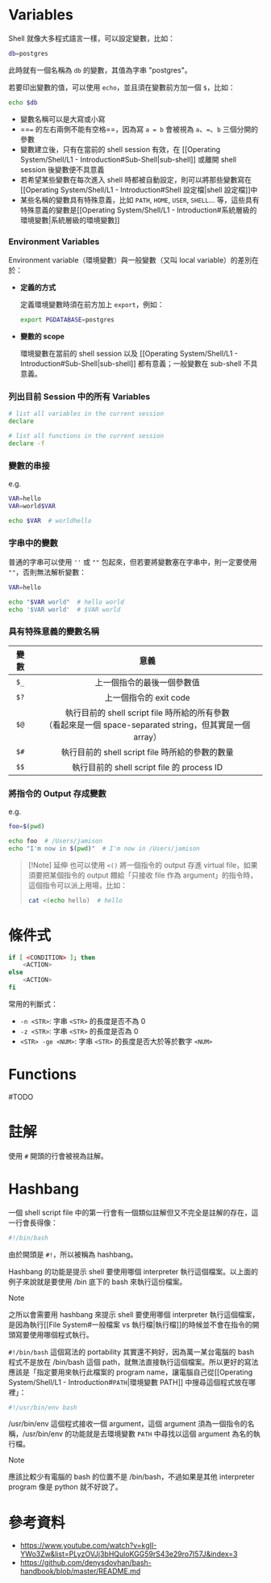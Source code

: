 # Variables

Shell 就像大多程式語言一樣，可以設定變數，比如：

```bash
db=postgres
```

此時就有一個名稱為 `db` 的變數，其值為字串 "postgres"。

若要印出變數的值，可以使用 `echo`，並且須在變數前方加一個 `$`，比如：

```bash
echo $db
```

- 變數名稱可以是大寫或小寫
- ==`=` 的左右兩側不能有空格==，因為寫 `a = b` 會被視為 `a`、`=`、`b` 三個分開的參數
- 變數建立後，只有在當前的 shell session 有效，在 [[Operating System/Shell/L1 - Introduction#Sub-Shell|sub-shell]] 或離開 shell session 後變數便不具意義
- 若希望某些變數在每次進入 shell 時都被自動設定，則可以將那些變數寫在 [[Operating System/Shell/L1 - Introduction#Shell 設定檔|shell 設定檔]]中
- 某些名稱的變數具有特殊意義，比如 `PATH`, `HOME`, `USER`, `SHELL`… 等，這些具有特殊意義的變數是[[Operating System/Shell/L1 - Introduction#系統層級的環境變數|系統層級的環境變數]]

### Environment Variables

Environment variable（環境變數）與一般變數（又叫 local variable）的差別在於：

- **定義的方式**

    定義環境變數時須在前方加上 `export`，例如：

    ```bash
    export PGDATABASE=postgres
    ```

- **變數的 scope**

    環境變數在當前的 shell session 以及 [[Operating System/Shell/L1 - Introduction#Sub-Shell|sub-shell]] 都有意義；一般變數在 sub-shell 不具意義。

### 列出目前 Session 中的所有 Variables

```bash
# list all variables in the current session
declare

# list all functions in the current session
declare -f
```

### 變數的串接

e.g.

```bash
VAR=hello
VAR=world$VAR

echo $VAR  # worldhello
```

### 字串中的變數

普通的字串可以使用 `''` 或 `""` 包起來，但若要將變數塞在字串中，則一定要使用 `""`，否則無法解析變數：

```bash
VAR=hello

echo "$VAR world"  # hello world
echo '$VAR world'  # $VAR world
```

### 具有特殊意義的變數名稱

|變數|意義|
|:-:|:-:|
|`$_`|上一個指令的最後一個參數值|
|`$?`|上一個指令的 exit code|
|`$@`|執行目前的 shell script file 時所給的所有參數<br/>（看起來是一個 space-separated string，但其實是一個 array）|
|`$#`|執行目前的 shell script file 時所給的參數的數量|
|`$$`|執行目前的 shell script file 的 process ID|

### 將指令的 Output 存成變數

e.g.

```bash
foo=$(pwd)

echo foo  # /Users/jamison
echo "I'm now in $(pwd)"  # I'm now in /Users/jamison
```

>[!Note] 延伸
>也可以使用 `<()` 將一個指令的 output 存進 virtual file，如果須要把某個指令的 output 餵給「只接收 file 作為 argument」的指令時，這個指令可以派上用場，比如：
>```bash
>cat <(echo hello)  # hello
>```

# 條件式

```sh
if [ <CONDITION> ]; then
    <ACTION>
else
    <ACTION>
fi
```

常用的判斷式：

- `-n <STR>`: 字串 `<STR>` 的長度是否不為 0
- `-z <STR>`: 字串 `<STR>` 的長度是否為 0
- `<STR> -ge <NUM>`: 字串 `<STR>` 的長度是否大於等於數字 `<NUM>`

# Functions

#TODO 

# 註解

使用 `#` 開頭的行會被視為註解。

# Hashbang

一個 shell script file 中的第一行會有一個類似註解但又不完全是註解的存在，這一行會長得像：

```bash
#!/bin/bash
```

由於開頭是 `#!`，所以被稱為 hashbang。

Hashbang 的功能是提示 shell 要使用哪個 interpreter 執行這個檔案。以上面的例子來說就是要使用 /bin 底下的 bash 來執行這份檔案。

>[!Note]
>之所以會需要用 hashbang 來提示 shell 要使用哪個 interpreter 執行這個檔案，是因為執行[[File System#一般檔案 vs 執行檔|執行檔]]的時候並不會在指令的開頭寫要使用哪個程式執行。

`#!/bin/bash` 這個寫法的 portability 其實還不夠好，因為萬一某台電腦的 bash 程式不是放在 /bin/bash 這個 path，就無法直接執行這個檔案。所以更好的寫法應該是「指定要用來執行此檔案的 program name，讓電腦自己從[[Operating System/Shell/L1 - Introduction#`PATH`|環境變數 PATH]] 中搜尋這個程式放在哪裡」：

```bash
#!/usr/bin/env bash
```

/usr/bin/env 這個程式接收一個 argument，這個 argument 須為一個指令的名稱，/usr/bin/env 的功能就是去環境變數 `PATH` 中尋找以這個 argument 為名的執行檔。

>[!Note]
>應該比較少有電腦的 bash 的位置不是 /bin/bash，不過如果是其他 interpreter program 像是 python 就不好說了。

# 參考資料

- <https://www.youtube.com/watch?v=kgII-YWo3Zw&list=PLyzOVJj3bHQuloKGG59rS43e29ro7I57J&index=3>
- <https://github.com/denysdovhan/bash-handbook/blob/master/README.md>
